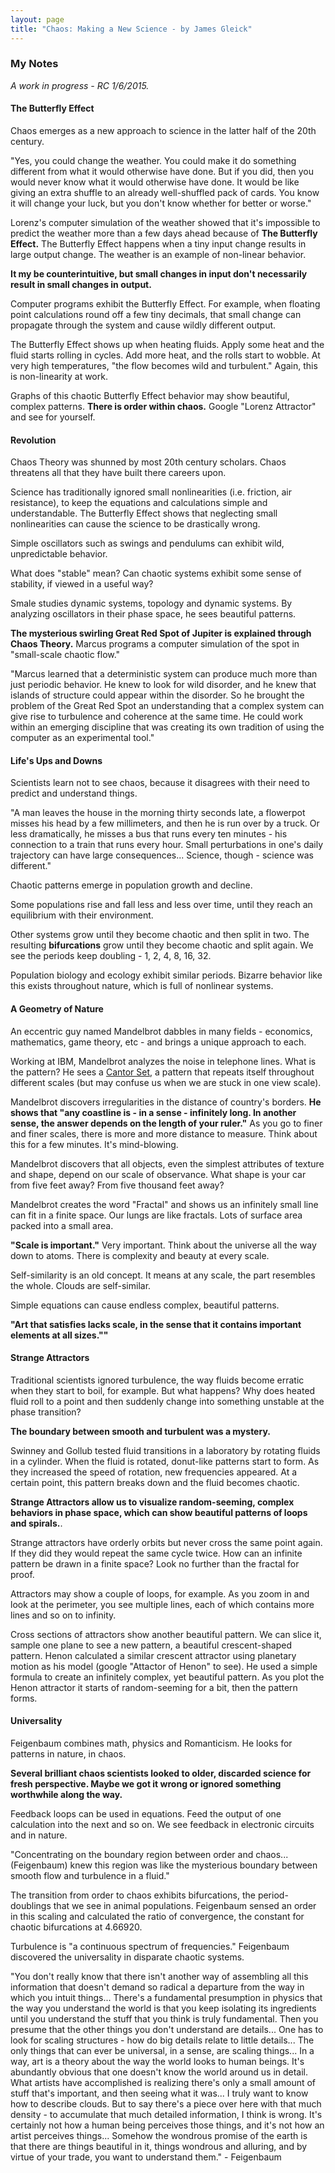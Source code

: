 ```yaml
---
layout: page
title: "Chaos: Making a New Science - by James Gleick"
---
```

### My Notes 

*A work in progress - RC 1/6/2015.*

#### The Butterfly Effect

Chaos emerges as a new approach to science in the latter half of the 20th century.

"Yes, you could change the weather.  You could make it do something different from what it would otherwise have done.  But if you did, then you would never know what it would otherwise have done.  It would be like giving an extra shuffle to an already well-shuffled pack of cards.  You know it will change your luck, but you don't know whether for better or worse."

Lorenz's computer simulation of the weather showed that it's impossible to predict the weather more than a few days ahead because of **The Butterfly Effect.**  The Butterfly Effect happens when a tiny input change results in large output change.  The weather is an example of non-linear behavior.

**It my be counterintuitive, but small changes in input don't necessarily result in small changes in output.**

Computer programs exhibit the Butterfly Effect.  For example, when floating point calculations round off a few tiny decimals, that small change can propagate through the system and cause wildly different output.

The Butterfly Effect shows up when heating fluids.  Apply some heat and the fluid starts rolling in cycles.  Add more heat, and the rolls start to wobble.  At very high temperatures, "the flow becomes wild and turbulent."  Again, this is non-linearity at work.

Graphs of this chaotic Butterfly Effect behavior may show beautiful, complex patterns.  **There is order within chaos.**  Google "Lorenz Attractor" and see for yourself.

#### Revolution

Chaos Theory was shunned by most 20th century scholars.  Chaos threatens all that they have built there careers upon.

Science has traditionally ignored small nonlinearities (i.e. friction, air resistance), to keep the equations and calculations simple and understandable.  The Butterfly Effect shows that neglecting small nonlinearities can cause the science to be drastically wrong.

Simple oscillators such as swings and pendulums can exhibit wild, unpredictable behavior.

What does "stable" mean?  Can chaotic systems exhibit some sense of stability, if viewed in a useful way?

Smale studies dynamic systems, topology and dynamic systems.  By analyzing oscillators in their phase space, he sees beautiful patterns.

**The mysterious swirling Great Red Spot of Jupiter is explained through Chaos Theory.**  Marcus programs a computer simulation of the spot in "small-scale chaotic flow."

"Marcus learned that a deterministic system can produce much more than just periodic behavior.  He knew to look for wild disorder, and he knew that  islands of structure could appear within the disorder.  So he brought the problem of the Great Red Spot an understanding that a complex system can give rise to turbulence and coherence at the same time.  He could work within an emerging discipline that was creating its own tradition of using the computer as an experimental tool."

#### Life's Ups and Downs

Scientists learn not to see chaos, because it disagrees with their need to predict and understand things.

"A man leaves the house in the morning thirty seconds late, a flowerpot misses his head by a few millimeters, and then he is run over by a truck.  Or less dramatically, he misses a bus that runs every ten minutes - his connection to a train that runs every hour. Small perturbations in one's daily trajectory can have large consequences...  Science, though - science was different."

Chaotic patterns emerge in population growth and decline.

Some populations rise and fall less and less over time, until they reach an equilibrium with their environment.

Other systems grow until they become chaotic and then split in two.  The resulting **bifurcations** grow until they become chaotic and split again.  We see the periods keep doubling - 1, 2, 4, 8, 16, 32.

Population biology and ecology exhibit similar periods.  Bizarre behavior like this exists throughout nature, which is full of nonlinear systems.

#### A Geometry of Nature

An eccentric guy named Mandelbrot dabbles in many fields - economics, mathematics, game theory, etc - and brings a unique approach to each.

Working at IBM, Mandelbrot analyzes the noise in telephone lines.  What is the pattern?  He sees a [Cantor Set](https://en.wikipedia.org/wiki/Cantor_set), a pattern that repeats itself throughout different scales (but may confuse us when we are stuck in one view scale).

Mandelbrot discovers irregularities in the distance of country's borders.  **He shows that "any coastline is - in a sense - infinitely long.  In another sense, the answer depends on the length of your ruler."** As you go to finer and finer scales, there is more and more distance to measure.  Think about this for a few minutes.  It's mind-blowing.

Mandelbrot discovers that all objects, even the simplest attributes of texture and shape, depend on our scale of observance.  What shape is your car from five feet away?  From five thousand feet away?

Mandelbrot creates the word "Fractal" and shows us an infinitely small line can fit in a finite space.  Our lungs are like fractals.  Lots of surface area packed into a small area.

**"Scale is important."** Very important.  Think about the universe all the way down to atoms.  There is complexity and beauty at every scale.

Self-similarity is an old concept. It means at any scale, the part resembles the whole.  Clouds are self-similar.

Simple equations can cause endless complex, beautiful patterns.

**"Art that satisfies lacks scale, in the sense that it contains important elements at all sizes.""**

#### Strange Attractors

Traditional scientists ignored turbulence, the way fluids become erratic when they start to boil, for example.  But what happens?  Why does heated fluid roll to a point and then suddenly change into something unstable at the phase transition?

**The boundary between smooth and turbulent was a mystery.**

Swinney and Gollub tested fluid transitions in a laboratory by rotating fluids in a cylinder.  When the fluid is rotated, donut-like patterns start to form.  As they increased the speed of rotation, new frequencies appeared.  At a certain point, this pattern breaks down and the fluid becomes chaotic.

**Strange Attractors allow us to visualize random-seeming, complex behaviors in phase space, which can show beautiful patterns of loops and spirals.**.

Strange attractors have orderly orbits but never cross the same point again.  If they did they would repeat the same cycle twice.  How can an infinite pattern be drawn in a finite space?  Look no further than the fractal for proof.

Attractors may show a couple of loops, for example.  As you zoom in and look at the perimeter, you see multiple lines, each of which contains more lines and so on to infinity.

Cross sections of attractors show another beautiful pattern.  We can slice it, sample one plane to see a new pattern, a beautiful crescent-shaped pattern.  Henon calculated a similar crescent attractor using planetary motion as his model (google "Attactor of Henon" to see).  He used a simple formula to create an infinitely complex, yet beautiful pattern.  As you plot the Henon attractor it starts of random-seeming for a bit, then the pattern forms.

#### Universality

Feigenbaum combines math, physics and Romanticism. He looks for patterns in nature, in chaos.

**Several brilliant chaos scientists looked to older, discarded science for fresh perspective.  Maybe we got it wrong or ignored something worthwhile along the way.**

Feedback loops can be used in equations.  Feed the output of one calculation into the next and so on.  We see feedback in electronic circuits and in nature.

"Concentrating on the boundary region between order and chaos... (Feigenbaum) knew this region was like the mysterious boundary between smooth flow and turbulence in a fluid."

The transition from order to chaos exhibits bifurcations, the period-doublings that we see in animal populations.  Feigenbaum sensed an order in this scaling and calculated the ratio of convergence, the constant for chaotic bifurcations at 4.66920.

Turbulence is "a continuous spectrum of frequencies."  Feigenbaum discovered the universality in disparate chaotic systems.  

"You don't really know that there isn't another way of assembling all this information that doesn't demand so radical a departure from the way in which you intuit things...  There's a fundamental presumption in physics that the way you understand the world is that you keep isolating its ingredients until you understand the stuff that you think is truly fundamental. Then you presume that the other things you don't understand are details...  One has to look for scaling structures - how do big details relate to little details...  The only things that can ever be universal, in a sense, are scaling things... In a way, art is a theory about the way the world looks to human beings.  It's abundantly obvious that one doesn't know the world around us in detail.  What artists have accomplished is realizing there's only a small amount of stuff that's important, and then seeing what it was... I truly want to know how to describe clouds.  But to say there's a piece over here with that much density - to accumulate that much detailed information, I think is wrong.  It's certainly not how a human being perceives those things, and it's not how an artist perceives things...  Somehow the wondrous promise of the earth is that there are things beautiful in it, things wondrous and alluring, and by virtue of your trade, you want to understand them."  - Feigenbaum
